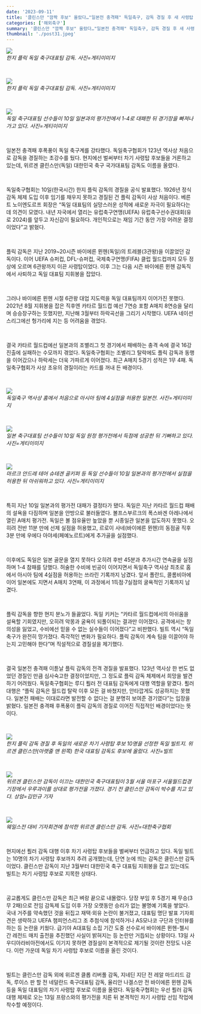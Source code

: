 ```yaml
---
date: '2023-09-11'
title: '클린스만 "깜짝 후보" 올랐다…"일본전 충격패" 독일축구, 감독 경질 후 새 사령탑 물색'
categories: ['해외축구']
summary: '클린스만 "깜짝 후보" 올랐다…"일본전 충격패" 독일축구, 감독 경질 후 새 사령탑 물색'
thumbnail: './post31.jpeg'
---
```


![](https://imgnews.pstatic.net/image/241/2023/09/11/0003299939_001_20230911111901271.jpg?type=w647)
<br />
_한지 플릭 독일 축구대표팀 감독. 사진=게티이미지_

<br />

![](https://imgnews.pstatic.net/image/241/2023/09/11/0003299939_002_20230911111901311.jpg?type=w647)
<br />_한지 플릭 독일 축구대표팀 감독. 사진=게티이미지_

<br />

![](https://imgnews.pstatic.net/image/241/2023/09/11/0003299939_003_20230911111901345.jpg?type=w647)
<br />_독일 축구대표팀 선수들이 10일 일본과의 평가전에서 1-4로 대패한 뒤 경기장을 빠져나가고 있다. 사진=게티이미지_

<br />

일본전 충격패 후폭풍이 독일 축구계를 강타했다. 독일축구협회가 123년 역사상 처음으로 감독을 경질하는 초강수를 뒀다. 현지에선 벌써부터 차기 사령탑 후보들을 거론하고 있는데, 위르겐 클린스만(독일) 대한민국 축구 국가대표팀 감독도 이름을 올렸다.

<br />

독일축구협회는 10일(한국시간) 한지 플릭 감독의 경질을 공식 발표했다. 1926년 정식 감독 체제 도입 이후 임기를 채우지 못하고 경질된 건 플릭 감독이 사상 처음이다. 베른트 노이엔도르프 회장은 “독일 대표팀의 실망스러운 성적에 새로운 자극이 필요하다는 데 의견이 모였다. 내년 자국에서 열리는 유럽축구연맹(UEFA) 유럽축구선수권대회(유로 2024)를 앞두고 자신감이 필요하다. 개인적으로는 재임 기간 동안 가장 어려운 결정이었다”고 밝혔다.

<br />

플릭 감독은 지난 2019~20시즌 바이에른 뮌헨(독일)의 트레블(3관왕)을 이끌었던 감독이다. 이어 UEFA 슈퍼컵, DFL-슈퍼컵, 국제축구연맹(FIFA) 클럽 월드컵까지 모두 정상에 오르며 6관왕까지 이끈 사령탑이었다. 이후 그는 다음 시즌 바이에른 뮌헨 감독직에서 사퇴하고 독일 대표팀 지휘봉을 잡았다.

<br />

그러나 바이에른 뮌헨 시절 6관왕 대업 지도력을 독일 대표팀까지 이어가진 못했다. 2021년 8월 지휘봉을 잡은 직후엔 카타르 월드컵 예선 7연승 포함 A매치 8연승을 달리며 승승장구하는 듯했지만, 지난해 3월부터 하락곡선을 그리기 시작했다. UEFA 네이션스리그에선 헝가리에 지는 등 어려움을 겪었다.

<br />

결국 카타르 월드컵에선 일본과의 조별리그 첫 경기에서 패배하는 충격 속에 결국 16강 진출에 실패하는 수모까지 겪었다. 독일축구협회는 조별리그 탈락에도 플릭 감독과 동행을 이어갔으나 하락세는 더욱 가파르게 이어졌다. 최근 A매치 5경기 성적은 1무 4패. 독일축구협회가 사상 초유의 경질이라는 카드를 꺼내 든 배경이다.

<br />

![](https://imgnews.pstatic.net/image/241/2023/09/11/0003299939_004_20230911111901384.jpg?type=w647)
<br />
_독일축구 역사상 홈에서 처음으로 아시아 팀에 4실점을 허용한 일본전. 사진=게티이미지_

<br />

![](https://imgnews.pstatic.net/image/241/2023/09/11/0003299939_005_20230911111901433.jpg?type=w647)
<br />_일본 축구대표팀 선수들이 10일 독일 원정 평가전에서 득점에 성공한 뒤 기뻐하고 있다. 사진=게티이미지_

<br />

![](https://imgnews.pstatic.net/image/241/2023/09/11/0003299939_006_20230911111901469.jpg?type=w647)
<br />_마르크 안드레 테어 슈테겐 골키퍼 등 독일 선수들이 10일 일본과의 평가전에서 실점을 허용한 뒤 아쉬워하고 있다. 사진=게티이미지_

<br />

특히 지난 10일 일본과의 평가전 대패가 결정타가 됐다. 독일은 지난 카타르 월드컵 패배의 설욕을 다짐하며 일본을 안방으로 불러들였다. 볼프스부르크의 폭스바겐 아레나에서 열린 A매치 평가전. 독일은 볼 점유율만 높았을 뿐 시종일관 일본을 압도하지 못했다. 오히려 전반 11분 만에 선제 실점을 허용했고, 르로이 사네(바이에른 뮌헨)의 동점골 직후 3분 만에 우에다 아야세(페예노르트)에게 추가골을 실점했다.

<br />

이후에도 독일은 일본 골문을 열지 못하다 오히려 후반 45분과 추가시간 연속골을 실점하며 1-4 참패를 당했다. 허술한 수비에 빈공이 이어지면서 독일축구 역사상 최초로 홈에서 아시아 팀에 4실점을 허용하는 쓰라린 기록까지 남겼다. 앞서 폴란드, 콜롬비아에 이어 일본에도 지면서 A매치 3연패, 이 과정에서 1득점·7실점의 굴욕적인 기록까지 남겼다.

<br />

플릭 감독을 향한 현지 분노가 들끓었다. 독일 키커는 “카타르 월드컵에서의 아쉬움을 설욕할 기회였지만, 오히려 악몽과 굴욕이 되풀이되는 결과만 이어졌다. 공격에서는 창의성을 잃었고, 수비에선 믿을 수 없는 실수들이 이어졌다”고 비판했다. 빌트 역시 “독일축구가 완전히 망가졌다. 즉각적인 변화가 필요하다. 플릭 감독이 계속 팀을 이끌어야 하는지 고민해야 한다”며 직설적으로 경질설을 제기했다.

<br />

결국 일본전 충격패 이튿날 플릭 감독의 전격 경질을 발표했다. 123년 역사상 한 번도 없었던 경질인 만큼 심사숙고한 결정이었지만, 그 정도로 플릭 감독 체제에서 희망을 발견하기 어려웠다. 독일축구협회는 루디 푈러 전 대표팀 감독에게 대행 역할을 맡겼다. 푈러 대행은 “플릭 감독은 월드컵 탈락 이후 모든 걸 바쳤지만, 안타깝게도 성공하지는 못했다. 일본전 패배는 이대로라면 발전할 수 없다는 걸 분명히 보여준 경기였다”는 입장을 밝혔다. 일본전 충격패 후폭풍이 플릭 감독의 경질로 이어진 직접적인 배경이었다는 뜻이다.

<br />

![](https://imgnews.pstatic.net/image/241/2023/09/11/0003299939_007_20230911111901503.jpg?type=w647)
<br />_한지 플릭 감독 경질 후 독일의 새로운 차기 사령탑 후보 10명을 선정한 독일 빌트지. 위르겐 클린스만(아랫줄 맨 왼쪽) 한국 대표팀 감독도 후보에 올랐다. 사진=빌트_

<br />

![](https://imgnews.pstatic.net/image/241/2023/09/11/0003299939_008_20230911111901544.jpg?type=w647)
<br />_위르겐 클린스만 감독이 이끄는 대한민국 축구대표팀이 3월 서울 마포구 서울월드컵경기장에서 우루과이를 상대로 평가전을 가졌다. 경기 전 클린스만 감독이 박수를 치고 있다. 상암=김민규 기자_

<br />

![](https://imgnews.pstatic.net/image/241/2023/09/11/0003299939_009_20230911111901594.jpg?type=w647)
<br />_웨일스전 대비 기자회견에 참석한 위르겐 클린스만 감독. 사진=대한축구협회_

<br />

현지에선 푈러 감독 대행 이후 차기 사령탑 후보들을 벌써부터 언급하고 있다. 독일 빌트는 10명의 차기 사령탑 후보까지 추려 공개했는데, 단연 눈에 띄는 감독은 클린스만 감독이었다. 클린스만 감독이 지난 3월부터 대한민국 축구 대표팀 지휘봉을 잡고 있는데도 빌트는 차기 사령탑 후보로 지목한 상태다.

<br />

공교롭게도 클린스만 감독은 최근 벼랑 끝으로 내몰렸다. 당장 부임 후 5경기 째 무승(3무 2패)으로 전임 감독제 도입 이후 가장 오랫동안 승리가 없는 불명예 기록을 쌓았다. 국내 거주를 약속했던 것을 뒤집고 재택·외유 논란이 불거졌고, 대표팀 명단 발표 기자회견은 생략하고 UEFA 챔피언스리그 조 추첨식에 참석하거나 AS모나코 구단과 인터뷰를 하는 등 논란을 키웠다. 급기야 A대표팀 소집 기간 도중 선수로서 바이에른 뮌헨-첼시 간 레전드 매치 출전을 추진했던 사실이 밝혀지는 등 논란만 거듭되는 상황이다. 13일 사우디아라비아전에서도 이기지 못하면 경질설이 본격적으로 제기될 것이란 전망도 나온다. 이런 가운데 독일 차기 사령탑 후보로 이름을 올린 것이다.

<br />

빌트는 클린스만 감독 외에 위르겐 클롭 리버풀 감독, 지네딘 지단 전 레알 마드리드 감독, 루이스 판 할 전 네덜란드 축구대표팀 감독, 율리안 나겔스만 전 바이에른 뮌헨 감독 등을 독일 대표팀의 차기 사령탑 후보로 이름을 올렸다. 독일축구협회는 우선 푈러 감독대행 체제로 오는 13일 프랑스와의 평가전을 치른 뒤 본격적인 차기 사령탑 선임 작업에 착수할 예정이다.
